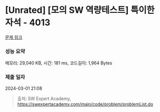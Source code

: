 # [Unrated] [모의 SW 역량테스트] 특이한 자석 - 4013 

[문제 링크](https://swexpertacademy.com/main/code/problem/problemDetail.do?contestProbId=AWIeV9sKkcoDFAVH) 

### 성능 요약

메모리: 29,040 KB, 시간: 181 ms, 코드길이: 1,964 Bytes

### 제출 일자

2024-03-01 21:08



> 출처: SW Expert Academy, https://swexpertacademy.com/main/code/problem/problemList.do